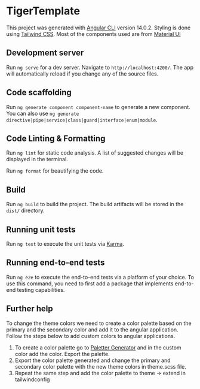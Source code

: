 # TigerTemplate

This project was generated with [Angular CLI](https://github.com/angular/angular-cli) version 14.0.2. Styling is done using [Tailwind CSS](https://tailwindcss.com/). Most of the components used are from [Material UI](https://material.angular.io/)

## Development server

Run `ng serve` for a dev server. Navigate to `http://localhost:4200/`. The app will automatically reload if you change any of the source files.

## Code scaffolding

Run `ng generate component component-name` to generate a new component. You can also use `ng generate directive|pipe|service|class|guard|interface|enum|module`.

## Code Linting & Formatting

Run `ng lint` for static code analysis. A list of suggested changes will be displayed in the terminal.

Run `ng format` for beautifying the code.

## Build

Run `ng build` to build the project. The build artifacts will be stored in the `dist/` directory.

## Running unit tests

Run `ng test` to execute the unit tests via [Karma](https://karma-runner.github.io).

## Running end-to-end tests

Run `ng e2e` to execute the end-to-end tests via a platform of your choice. To use this command, you need to first add a package that implements end-to-end testing capabilities.

## Further help

To change the theme colors we need to create a color palette based on the primary and the secondary color and add it to the angular application.
Follow the steps below to add custom colors to angular applications.
1. To create a color palette go to [Paletter Generator](https://materialpalettes.com/) and in the custom color add the color. Export the palette.
2. Export the color palette generated and change the primary and secondary color palette with the new theme colors in theme.scss file.
3. Repeat the same step and add the color palette to theme -> extend in tailwindconfig

